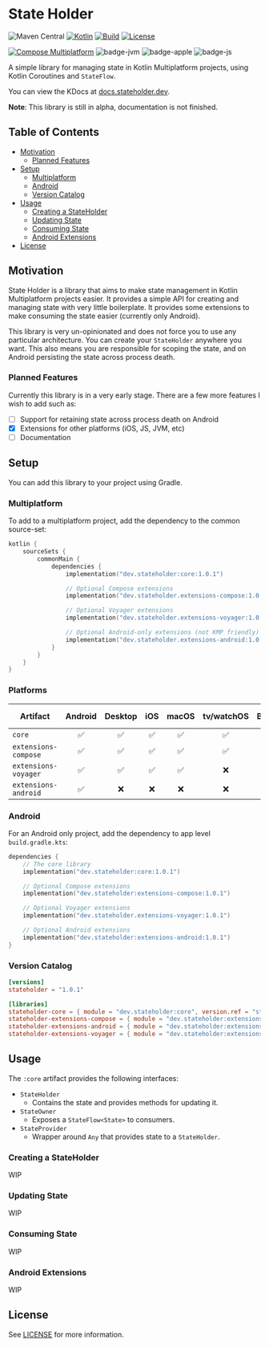 # State Holder

![Maven Central](https://img.shields.io/maven-central/v/dev.stateholder/core)
[![Kotlin](https://img.shields.io/badge/kotlin-v2.2.0-blue.svg?logo=kotlin)](http://kotlinlang.org)
[![Build](https://github.com/jordond/state-holder/actions/workflows/ci.yml/badge.svg)](https://github.com/jordond/state-holder/actions/workflows/ci.yml)
[![License](https://img.shields.io/github/license/jordond/state-holder)](http://www.apache.org/licenses/LICENSE-2.0)

[![Compose Multiplatform](https://img.shields.io/badge/Compose%20Multiplatform-v1.8.2-rc01-blue)](https://github.com/JetBrains/compose-multiplatform)
![badge-jvm](http://img.shields.io/badge/platform-jvm-6EDB8D.svg?style=flat)
![badge-apple](http://img.shields.io/badge/platform-ios%2Fmacos%2Fwatchos%2Ftvos-CDCDCD.svg?style=flat)
![badge-js](http://img.shields.io/badge/platform-js-F7DF1E.svg?style=flat)

A simple library for managing state in Kotlin Multiplatform projects, using Kotlin Coroutines
and `StateFlow`.

You can view the KDocs at [docs.stateholder.dev](https://docs.stateholder.dev).

**Note**: This library is still in alpha, documentation is not finished.

## Table of Contents

- [Motivation](#motivation)
    - [Planned Features](#planned-features)
- [Setup](#setup)
    - [Multiplatform](#multiplatform)
    - [Android](#android)
    - [Version Catalog](#version-catalog)
- [Usage](#usage)
    - [Creating a StateHolder](#creating-a-stateholder)
    - [Updating State](#updating-state)
    - [Consuming State](#consuming-state)
    - [Android Extensions](#android-extensions)
- [License](#license)

## Motivation

State Holder is a library that aims to make state management in Kotlin Multiplatform projects
easier. It provides a simple API for creating and managing state with very little boilerplate. It
provides some extensions to make consuming the state easier (currently only Android).

This library is very un-opinionated and does not force you to use any particular architecture. You
can create your `StateHolder` anywhere you want. This also means you are responsible for scoping the
state, and on Android persisting the state across process death.

### Planned Features

Currently this library is in a very early stage. There are a few more features I wish to add such
as:

- [ ] Support for retaining state across process death on Android
- [x] Extensions for other platforms (iOS, JS, JVM, etc)
- [ ] Documentation

## Setup

You can add this library to your project using Gradle.

### Multiplatform

To add to a multiplatform project, add the dependency to the common source-set:

```kotlin
kotlin {
    sourceSets {
        commonMain {
            dependencies {
                implementation("dev.stateholder:core:1.0.1")

                // Optional Compose extensions
                implementation("dev.stateholder.extensions-compose:1.0.1")

                // Optional Voyager extensions
                implementation("dev.stateholder.extensions-voyager:1.0.1")

                // Optional Android-only extensions (not KMP friendly)
                implementation("dev.stateholder.extensions-android:1.0.1")
            }
        }
    }
}
```

### Platforms

| Artifact             | Android | Desktop | iOS | macOS | tv/watchOS | Browser | JS (Node) |
|----------------------|:-------:|:-------:|:---:|:-----:|:----------:|:-------:|:---------:|
| `core`               |    ✅    |    ✅    |  ✅  |   ✅   |     ✅      |    ✅    |     ✅     |
| `extensions-compose` |    ✅    |    ✅    |  ✅  |   ✅   |     ✅      |    ✅    |     ❌     |
| `extensions-voyager` |    ✅    |    ✅    |  ✅  |   ✅   |     ❌      |    ✅    |     ❌     |
| `extensions-android` |    ✅    |    ❌    |  ❌  |   ❌   |     ❌      |    ❌    |     ❌     |

### Android

For an Android only project, add the dependency to app level `build.gradle.kts`:

```kotlin
dependencies {
    // The core library
    implementation("dev.stateholder:core:1.0.1")

    // Optional Compose extensions
    implementation("dev.stateholder:extensions-compose:1.0.1")

    // Optional Voyager extensions
    implementation("dev.stateholder.extensions-voyager:1.0.1")

    // Optional Android extensions
    implementation("dev.stateholder:extensions-android:1.0.1")
}
```

### Version Catalog

```toml
[versions]
stateholder = "1.0.1"

[libraries]
stateholder-core = { module = "dev.stateholder:core", version.ref = "stateholder" }
stateholder-extensions-compose = { module = "dev.stateholder:extensions-compose", version.ref = "stateholder" }
stateholder-extensions-android = { module = "dev.stateholder:extensions-android", version.ref = "stateholder" }
stateholder-extensions-voyager = { module = "dev.stateholder:extensions-voyager", version.ref = "stateholder" }
```

## Usage

The `:core` artifact provides the following interfaces:

- `StateHolder`
    - Contains the state and provides methods for updating it.
- `StateOwner`
    - Exposes a `StateFlow<State>` to consumers.
- `StateProvider`
    - Wrapper around `Any` that provides state to a `StateHolder`.

### Creating a StateHolder

WIP

### Updating State

WIP

### Consuming State

WIP

### Android Extensions

WIP

## License

See [LICENSE](LICENSE) for more information.

